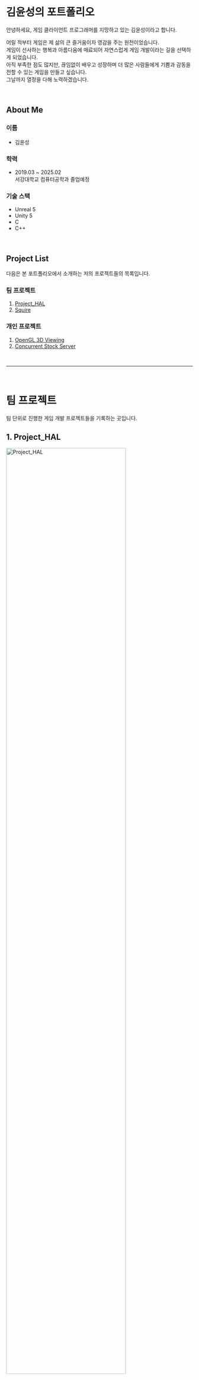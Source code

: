 # 김윤성의 포트폴리오
안녕하세요, 게임 클라이언트 프로그래머를 지망하고 있는 김윤성이라고 합니다.   

어릴 적부터 게임은 제 삶의 큰 즐거움이자 영감을 주는 원천이었습니다.   
게임이 선사하는 행복과 아름다움에 매료되어 자연스럽게 게임 개발이라는 길을 선택하게 되었습니다.   
아직 부족한 점도 많지만, 끊임없이 배우고 성장하며 더 많은 사람들에게 기쁨과 감동을 전할 수 있는 게임을 만들고 싶습니다.    
그날까지 열정을 다해 노력하겠습니다.   

<br>

## About Me
### 이름  
  - 김윤성   
  
### 학력   
  - 2019.03 ~ 2025.02   
  서강대학교 컴퓨터공학과 졸업예정   
  
### 기술 스택 
- Unreal 5   
- Unity 5   
- C   
- C++

<br>

## Project List
다음은 본 포트폴리오에서 소개하는 저의 프로젝트들의 목록입니다.
### 팀 프로젝트
1. [Project_HAL](#1-project_hal)   
2. [Squire](#2-squire)   
### 개인 프로젝트
1. [OpenGL 3D Viewing](#1-opengl-3d-viewing)   
2. [Concurrent Stock Server](#2-concurrent-stock-server)   
  
<br>

---

<br>

# 팀 프로젝트
팀 단위로 진행한 게임 개발 프로젝트들을 기록하는 곳입니다.   
## 1. Project_HAL  
<img src="images/Project_HAL.png" alt="Project_HAL" width="80%">

- **설명**:   
  Unity Game Engine을 이용하여 제작한 간단한 탑뷰 솔로플레이 2D 게임입니다.
- **개발 환경 및 언어**:   
  Unity 2022.3.21f, C#
- **주요 기능 및 이미지**:
  - 캐릭터 이동 및 캔슬   
  <img src="Project%20HAL/images/features1.gif" alt="Project_HAL 이미지1" width="50%">
  
  - 상호작용   
  <img src="Project%20HAL/images/features2.gif" alt="Project_HAL 이미지2" width="50%">
  
  - 아이템 습득, 폐기 및 이동   
  <img src="Project%20HAL/images/features3.gif" alt="Project_HAL 이미지3" width="50%">

- **More**:   
  - 이 프로젝트에 대해 더 자세한 내용은 [여기](https://github.com/pwdab/Portfolio/tree/main/Project%20HAL)에서 보실 수 있습니다.   
  - 이 프로젝트에 대한 데모 영상은 아래의 유튜브 썸네일을 클릭해 보실 수 있습니다. 
    [![Project_HAL Demo 영상](https://img.youtube.com/vi/RwQ4D90kwPk/0.jpg)](https://www.youtube.com/watch?v=RwQ4D90kwPk)


## 2. Squire   
<img src="images/Squire.png" alt="Squire" width="40%">

- **설명**:   
  Unreal Game Engine을 이용하여 제작한 네트워크 기반의 3D 멀티플레이 게임입니다.
- **개발 환경 및 언어**:   
  Unreal 5.2.1, C++, Blueprint
- **주요 기능 및 이미지**:
  - 게임 Session 생성 및 참가   
    <img src="Squire/images/features1.gif" alt="Squire 이미지1" width="50%">
    
  - 캐릭터 시선 처리   
    <img src="Squire/images/features2.gif" alt="Squire 이미지1" width="50%">
    
  - 게임 흐름 제어와 데이터 동기화   
    <img src="Squire/images/features3.gif" alt="Squire 이미지1" width="50%">

- **More**:   
  - 이 프로젝트에 대해 더 자세한 내용은 [여기](https://github.com/pwdab/Portfolio/tree/main/Squire)에서 보실 수 있습니다.   
  - 이 프로젝트에 대한 데모 영상은 아래의 유튜브 썸네일을 클릭해 보실 수 있습니다. 
    [![Squire 테스트 영상](https://img.youtube.com/vi/AIy8zwr5r8M/0.jpg)](https://www.youtube.com/watch?v=AIy8zwr5r8M)

<br>

---

<br>

# 개인 프로젝트   
수업을 듣거나 이론을 공부하며 진행한 개인 프로젝트들을 기록하는 곳입니다.   
## 1. OpenGL 3D Viewing
<img src="images/OpenGL_3D_Viewing.png" alt="OpenGL 3D Viewing" width="70%">

- **설명**:   
  OpenGL을 이용해 3D 맵에서의 오브젝트 및 가상 카메라를 배치하고 움직임을 구현했습니다.
- **개발 환경 및 언어**:   
  OpenGL 4.6, C++
- **주요 기능 및 이미지**:
  - 물체의 배치 및 움직임   
  <p align="center">
    <img src="OpenGL%203D%20Viewing/images/features1-1.gif" alt="OpenGL 3D Viewing 이미지1" width="49%">
    <img src="OpenGL%203D%20Viewing/images/features1-2.gif" alt="OpenGL 3D Viewing 이미지2" width="49%">
  </p>

  - 가상 카메라의 배치 및 조절
  <p align="center">
    <img src="OpenGL%203D%20Viewing/images/features2-1.gif" alt="OpenGL 3D Viewing 이미지3" width="49%">
    <img src="OpenGL%203D%20Viewing/images/features2-2.gif" alt="OpenGL 3D Viewing 이미지4" width="49%">
  </p>
  <p align="center">
    <img src="OpenGL%203D%20Viewing/images/features2-3.gif" alt="OpenGL 3D Viewing 이미지5" width="49%">
    <img src="OpenGL%203D%20Viewing/images/features2-4.gif" alt="OpenGL 3D Viewing 이미지6" width="49%">
  </p>
  
- **More**:   
  - 이 프로젝트에 대해 더 자세한 내용은 [여기](https://github.com/pwdab/Portfolio/tree/main/OpenGL%203D%20Viewing)에서 보실 수 있습니다.   
  - 이 프로젝트에 대한 데모 영상은 아래의 유튜브 썸네일을 클릭해 보실 수 있습니다. 
    [![OpenGL 3D Viewing Demo 영상](https://img.youtube.com/vi/TaTx-juZHFY/0.jpg)](https://www.youtube.com/watch?v=TaTx-juZHFY)

## 2. Concurrent Stock Server 
<img src="images/Concurrent_Stock_Server.png" alt="Concurrent Stock ServerL" width="40%">

- **설명**:   
  C를 이용해 다중 Client의 요청을 처리하기 위한 Stock Server입니다.
- **개발 환경 및 언어**:   
  Linux 4.4.0, C
- **주요 기능 및 이미지**:
  - 서버 접속 및 주식 정보 조회, 구매, 판매   
  <img src="Concurrent%20Stock%20Server/images/demo-task_1.png" alt="Concurrent Stock Server 이미지1" width="50%">

- **More**:
  - 이 프로젝트에 대해 더 자세한 내용은 [여기](https://github.com/pwdab/Portfolio/tree/main/Concurrent%20Stock%20Server)에서 보실 수 있습니다.   

<br>

---

<br>

## Contact   
- **E-Mail**   
  soundno07@naver.com   
- **Git**   
  [Git](https://github.com/pwdab)   
- **YouTube**   
  [YouTube](https://www.youtube.com/@%ED%8F%89%EB%8B%A4%EB%B2%94)
